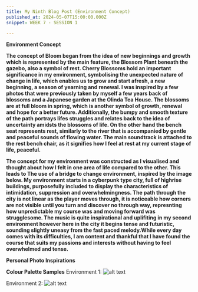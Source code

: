 ```yaml
---
title: My Ninth Blog Post (Environment Concept)
published_at: 2024-05-07T15:00:00.000Z
snippet: WEEK 7 - SESSION 1

---
```

**Environment Concept**

**The concept of Bloom began from the idea of new beginnings and growth which is represented by the main feature, the Blossom Plant beneath the gazebo, also a symbol of rest. Cherry Blossoms hold an important significance in my environment, symbolising the unexpected nature of change in life, which enables us to grow and start afresh, a new beginning, a season of yearning and renewal. I was inspired by a few photos that were previously taken by myself a few years back of blossoms and a Japanese garden at the Olinda Tea House. The blossoms are at full bloom in spring, which is another symbol of growth, renewal and hope for a better future. Additionally, the bumpy and smooth texture of the path portrays lifes struggles and relates back to the idea of uncertainty amidsts the blossoms of life. On the other hand the bench seat represents rest, similarly to the river that is accompanied by gentle and peaceful sounds of flowing water. The main soundtrack is attached to the rest bench chair, as it signifies how I feel at rest at my current stage of life, peaceful.**

**The concept for my environment was constructed as I visualised and thought about how I felt in one area of life compared to the other. This leads to The use of a bridge to change environment, inspired by the image below. My environment starts in a cyberpunk type city, full of highrise buildings, purposefully included to display the characteristics of intimidation, suppression and overwhelmingness. The path through the city is not linear as the player moves through, it is noticeable how corners are not visible until you turn and discover no through way, represnting how unpredictable my course was and moving forward was strugglesome. The music is quite inspirational and uplifiting in my second environment however here in the city it begins tense and futuristic, sounding slightly uneasy from the fast paced melody.While every day comes with its difficulties, I am content and thankful that I have found the course that suits my passions and interests without having to feel overwhelmed and tense.**

**Personal Photo Inspirations**

**Colour Palette Samples**
Environment 1:
![alt text](/images/bloomcolourpalette2.png)

Environment 2:
![alt text](/images/bloomcolourpalette1.png)
<!-- **A written and/or visual breakdown of how your environment will change or evolve over the journey, and how this connects to your concept. This can include visual references such as your colour palette(s), inspiration, and so on.** -->                                                                                   




<!-- # This is h1

## This is h2

_underline_

**bold** -->
